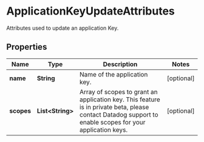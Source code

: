 # ApplicationKeyUpdateAttributes

Attributes used to update an application Key.

## Properties

| Name       | Type                   | Description                                                                                                                                              | Notes      |
| ---------- | ---------------------- | -------------------------------------------------------------------------------------------------------------------------------------------------------- | ---------- |
| **name**   | **String**             | Name of the application key.                                                                                                                             | [optional] |
| **scopes** | **List&lt;String&gt;** | Array of scopes to grant an application key. This feature is in private beta, please contact Datadog support to enable scopes for your application keys. | [optional] |
